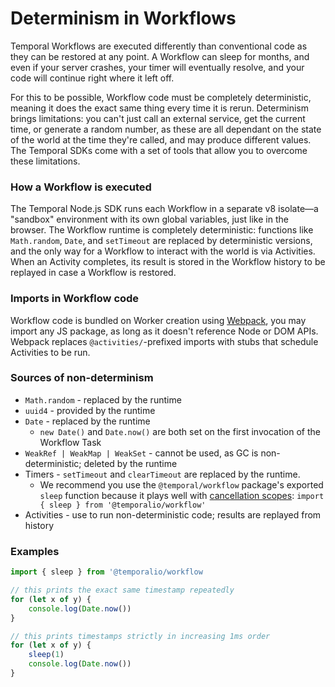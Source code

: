 # Determinism in Workflows

Temporal Workflows are executed differently than conventional code as they can be restored at any point.
A Workflow can sleep for months, and even if your server crashes, your timer will eventually resolve, and your code will continue right where it left off.

For this to be possible, Workflow code must be completely deterministic, meaning it does the exact same thing every time it is rerun.
Determinism brings limitations: you can't just call an external service, get the current time, or generate a random number, as these are all dependant on the state of the world at the time they're called, and may produce different values.
The Temporal SDKs come with a set of tools that allow you to overcome these limitations.

### How a Workflow is executed

The Temporal Node.js SDK runs each Workflow in a separate v8 isolate—a "sandbox" environment with its own global variables, just like in the browser.
The Workflow runtime is completely deterministic: functions like `Math.random`, `Date`, and `setTimeout` are replaced by deterministic versions, and the only way for a Workflow to interact with the world is via Activities.
When an Activity completes, its result is stored in the Workflow history to be replayed in case a Workflow is restored.

### Imports in Workflow code

Workflow code is bundled on Worker creation using [Webpack](https://webpack.js.org), you may import any JS package, as long as it doesn't reference Node or DOM APIs.
Webpack replaces `@activities/`-prefixed imports with stubs that schedule Activities to be run.

### Sources of non-determinism

- `Math.random` - replaced by the runtime
- `uuid4` - provided by the runtime
- `Date` - replaced by the runtime
  - `new Date()` and `Date.now()` are both set on the first invocation of the Workflow Task
- `WeakRef | WeakMap | WeakSet` - cannot be used, as GC is non-deterministic; deleted by the runtime
- Timers - `setTimeout` and `clearTimeout` are replaced by the runtime. 
  - We recommend you use the `@temporal/workflow` package's exported `sleep` function because it plays well with [cancellation scopes](/docs/node/cancellation-scopes): `import { sleep } from '@temporalio/workflow'`
- Activities - use to run non-deterministic code; results are replayed from history

### Examples

```js
import { sleep } from '@temporalio/workflow

// this prints the exact same timestamp repeatedly
for (let x of y) {
    console.log(Date.now())
}

// this prints timestamps strictly in increasing 1ms order
for (let x of y) {
    sleep(1)
    console.log(Date.now())
}
```
